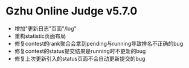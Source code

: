 # Gzhu Online Judge v5.7.0

* 增加"更新日志"页面"/log"
* 重构statistic页面布局
* 修复contest的rank聚合会拿到pending与running导致排名不正确的bug
* 修复contest的status提交结果是running时不更新的bug
* 修复上次更新引入的status页面不会自动更新提交的bug